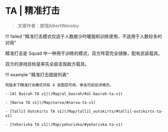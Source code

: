 # TA | 精准打击

> 文章作者：桀氓AlbertWensley

!!! failed "精准打击模式仅适于人数极少时暖服和训练使用，不适用于人数较多的对局"

精准打击是 Squad 中一种用于训练的模式，双方阵营完全镜像，配有武装载具。

双方的游戏目标是率先全部击毁敌方载具。

!!! example "精准打击图层列表"

    现版本下精准打击模式共有 4 张图层可用，单击可前往详情页。

    - [Al Basrah TA v1](/Map/al_basrah/#al-basrah-ta-v1)
    
    - [Narva TA v1](/Map/narva/#narva-ta-v1)
    
    - [Tallil Outskirts TA v1](/Map/tallil_outskirts/#tallil-outskirts-ta-v1)
    
    - [Yehorivka TA v1](/Map/yehorivka/#yehorivka-ta-v1)